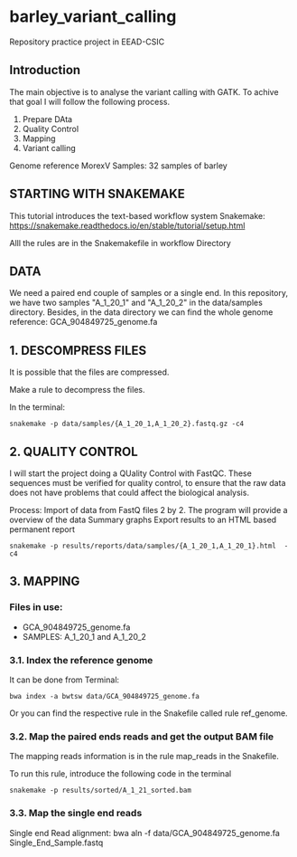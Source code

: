 # barley_variant_calling
Repository practice project in EEAD-CSIC

## Introduction

The main objective is to analyse the variant calling with GATK. To achive that goal I will follow the following process.
1. Prepare DAta
1. Quality Control
2. Mapping
3. Variant calling


Genome reference MorexV
Samples: 32 samples of barley

## STARTING WITH SNAKEMAKE
This tutorial introduces the text-based workflow system Snakemake: https://snakemake.readthedocs.io/en/stable/tutorial/setup.html 

Alll the rules are in the Snakemakefile in workflow Directory

## DATA

We need a paired end couple of samples or a single end. In this repository, we have two samples "A_1_20_1" and "A_1_20_2" in the data/samples directory. Besides, in the data directory we can find the whole genome reference: GCA_904849725_genome.fa


## 1. DESCOMPRESS FILES
It is possible that the files are compressed.

Make a rule to decompress the files. 

In the terminal: 

    snakemake -p data/samples/{A_1_20_1,A_1_20_2}.fastq.gz -c4


## 2. QUALITY CONTROL

I will start the project doing a QUality Control with FastQC. These sequences must be verified for quality control, to ensure that the raw data does not have problems that could affect the biological analysis. 

Process:
  Import of data from FastQ files 2 by 2. 
  The program will provide a overview of the data
  Summary graphs
  Export results to an HTML based permanent report

 
    snakemake -p results/reports/data/samples/{A_1_20_1,A_1_20_1}.html  -c4

## 3. MAPPING
### Files in use:
- GCA_904849725_genome.fa
- SAMPLES: A_1_20_1 and A_1_20_2

### 3.1. Index the reference genome 

It can be done from Terminal:

    bwa index -a bwtsw data/GCA_904849725_genome.fa

Or you can find the respective rule in the Snakefile called rule ref_genome.

### 3.2. Map the paired ends reads and get the output BAM file
The mapping reads information is in the rule map_reads in the Snakefile. 

To run this rule, introduce the following code in the terminal

    snakemake -p results/sorted/A_1_21_sorted.bam

### 3.3. Map the single end reads 
Single end Read alignment:
    bwa aln -f data/GCA_904849725_genome.fa Single_End_Sample.fastq 






  
